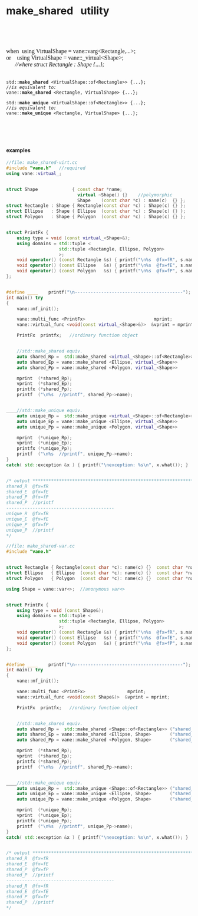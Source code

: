 # make_shared &nbsp; utility
&nbsp;  
&nbsp;  
&nbsp;

<div style='font: 12pt consolas; -white-space:pre'>
when&nbsp;&nbsp;using VirtualShape = vane::varg&lt;Rectangle,...&gt;;<br>
or&nbsp;&nbsp;&nbsp;&nbsp;using VirtualShape = vane::_virtual&lt;Shape&gt;;<br>
&nbsp;&nbsp;&nbsp;&nbsp;&nbsp;&nbsp;<i>//where struct Rectangle : Shape {...};</i><br>
<br>
</div>

<pre><code>std::<b>make_shared</b> &lt;VirtualShape::of&lt;Rectangle&gt;&gt; {...};
<i>//is equivalent to:</i>
vane::<b>make_shared</b> &lt;Rectangle, VirtualShape&gt; {...};
</code></pre>

<pre><code>std::<b>make_unique</b> &lt;VirtualShape::of&lt;Rectangle&gt;&gt; {...};
<i>//is equivalent to:</i>
vane::<b>make_unique</b> &lt;Rectangle, VirtualShape&gt; {...};
</code></pre>



&nbsp;  
&nbsp;  
&nbsp;
#### examples

```c++
//file: make_shared-virt.cc
#include "vane.h"   //required
using vane::virtual_;


struct Shape             { const char *name;
                           virtual ~Shape() {}    //polymorphic
                           Shape    (const char *c) : name(c)  {} };
struct Rectangle : Shape { Rectangle(const char *c) : Shape(c) {} };
struct Ellipse   : Shape { Ellipse  (const char *c) : Shape(c) {} };
struct Polygon   : Shape { Polygon  (const char *c) : Shape(c) {} };


struct PrintFx {
    using type = void (const virtual_<Shape>&);
    using domains = std::tuple <
                    std::tuple <Rectangle, Ellipse, Polygon>
                    >;
    void operator() (const Rectangle &s) { printf("\n%s  @fx=fR", s.name); }
    void operator() (const Ellipse   &s) { printf("\n%s  @fx=fE", s.name); }
    void operator() (const Polygon   &s) { printf("\n%s  @fx=fP", s.name); }
};


#define ____    printf("\n-----------------------------------------");
int main() try
{
    vane::mf_init();

    vane::multi_func <PrintFx>                          mprint;
    vane::virtual_func <void(const virtual_<Shape>&)>  &vprint = mprint;

    PrintFx  printfx;   //ordinary function object


    //std::make_shared equiv.
    auto shared_Rp =  std::make_shared <virtual_<Shape>::of<Rectangle>> ("shared_R");
    auto shared_Ep = vane::make_shared <Ellipse, virtual_<Shape>>       ("shared_E");
    auto shared_Pp = vane::make_shared <Polygon, virtual_<Shape>>       ("shared_P");   

    mprint  (*shared_Rp);
    vprint  (*shared_Ep);
    printfx (*shared_Pp);
    printf  ("\n%s  //printf", shared_Pp->name);


____//std::make_unique equiv.
    auto unique_Rp =  std::make_unique <virtual_<Shape>::of<Rectangle>> ("unique_R");
    auto unique_Ep = vane::make_unique <Ellipse, virtual_<Shape>>       ("unique_E");
    auto unique_Pp = vane::make_unique <Polygon, virtual_<Shape>>       ("unique_P");

    mprint  (*unique_Rp);
    vprint  (*unique_Ep);
    printfx (*unique_Pp);
    printf  ("\n%s  //printf", unique_Pp->name);
}
catch( std::exception &x ) { printf("\nexception: %s\n", x.what()); }


/* output **********************************************************************
shared_R  @fx=fR
shared_E  @fx=fE
shared_P  @fx=fP
shared_P  //printf
-----------------------------------------
unique_R  @fx=fR
unique_E  @fx=fE
unique_P  @fx=fP
unique_P  //printf
*/
```




































```c++
//file: make_shared-var.cc
#include "vane.h"


struct Rectangle { Rectangle(const char *c): name(c) {}  const char *name; };
struct Ellipse   { Ellipse  (const char *c): name(c) {}  const char *name; };
struct Polygon   { Polygon  (const char *c): name(c) {}  const char *name; };

using Shape = vane::var<>;  //anonymous var<>


struct PrintFx {
    using type = void (const Shape&);
    using domains = std::tuple <
                    std::tuple <Rectangle, Ellipse, Polygon>
                    >;
    void operator() (const Rectangle &s) { printf("\n%s  @fx=fR", s.name); }
    void operator() (const Ellipse   &s) { printf("\n%s  @fx=fE", s.name); }
    void operator() (const Polygon   &s) { printf("\n%s  @fx=fP", s.name); }
};


#define ____    printf("\n-----------------------------------------");
int main() try
{
    vane::mf_init();

    vane::multi_func <PrintFx>                mprint;
    vane::virtual_func <void(const Shape&)>  &vprint = mprint;

    PrintFx  printfx;   //ordinary function object


    //std::make_shared equiv.
    auto shared_Rp =  std::make_shared <Shape::of<Rectangle>> ("shared_R");
    auto shared_Ep = vane::make_shared <Ellipse, Shape>       ("shared_E");
    auto shared_Pp = vane::make_shared <Polygon, Shape>       ("shared_P");

    mprint  (*shared_Rp);
    vprint  (*shared_Ep);
    printfx (*shared_Pp);
    printf  ("\n%s  //printf", shared_Pp->name);


____//std::make_unique equiv.
    auto unique_Rp =  std::make_unique <Shape::of<Rectangle>> ("shared_R");
    auto unique_Ep = vane::make_unique <Ellipse, Shape>       ("shared_E");
    auto unique_Pp = vane::make_unique <Polygon, Shape>       ("shared_P");

    mprint  (*unique_Rp);
    vprint  (*unique_Ep);
    printfx (*unique_Pp);
    printf  ("\n%s  //printf", unique_Pp->name);
}
catch( std::exception &x ) { printf("\nexception: %s\n", x.what()); }


/* output **********************************************************************
shared_R  @fx=fR
shared_E  @fx=fE
shared_P  @fx=fP
shared_P  //printf
-----------------------------------------
shared_R  @fx=fR
shared_E  @fx=fE
shared_P  @fx=fP
shared_P  //printf
*/
```

